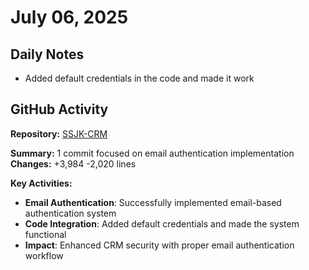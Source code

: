 ﻿# July 06, 2025

## Daily Notes

- Added default credentials in the code and made it work

## GitHub Activity

**Repository:** [SSJK-CRM](https://github.com/Rupali59/SSJK-CRM)

**Summary:** 1 commit focused on email authentication implementation
**Changes:** +3,984 -2,020 lines

**Key Activities:**
- **Email Authentication**: Successfully implemented email-based authentication system
- **Code Integration**: Added default credentials and made the system functional
- **Impact**: Enhanced CRM security with proper email authentication workflow

